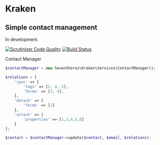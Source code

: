 # Kraken

## Simple contact management

In development.

 [![Scrutinizer Code Quality](https://img.shields.io/scrutinizer/g/SevenShores/Kraken.svg?style=flat-square)](https://scrutinizer-ci.com/g/SevenShores/Kraken/?branch=master)
 [![Build Status](https://img.shields.io/travis/SevenShores/Kraken.svg?style=flat-square)](https://travis-ci.org/SevenShores/Kraken)


Contact Manager

```php
$contactManager = new SevenShores\Kraken\Services\ContactManager();

$relations = [
    'sync' => [
        'tags' => [1, 4, 5],
        'forms' => [3, 4],
    ],
    'detach' => [
        'forms' => [2]
    ],
    'attach' => [
        'properties' => [1,3,4,5,8]
    ]
];

$contact = $contactManager->update($contact, $email, $relations);
```
